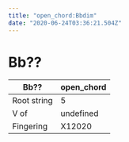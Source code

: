 ```yaml
---
title: "open_chord:Bbdim"
date: "2020-06-24T03:36:21.504Z"
---
```


# Bb??
Bb?? | open_chord
--- | ---
Root string | 5
V of | undefined
Fingering | X12020
